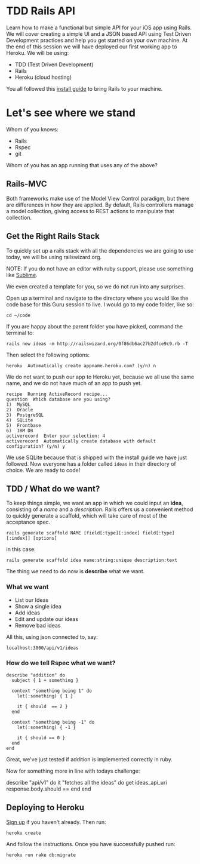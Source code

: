 # TDD Rails API

Learn how to make a functional but simple API for your iOS app using Rails.
We will cover creating a simple UI and a JSON based API using Test Driven Development practices
and help you get started on your own machine.
At the end of this session we will have deployed our first working app to Heroku.
We will be using:

* TDD (Test Driven Development)
* Rails
* Heroku (cloud hosting)

You all followed this [install guide](http://guides.railsgirls.com/install/)
to bring Rails to your machine.


# Let's see where we stand

Whom of you knows:

* Rails
* Rspec
* git

Whom of you has an app running that uses any of the above?


## Rails-MVC

Both frameworks make use of the Model View Control paradigm,
but there are differences in how they are applied.
By default,
Rails controllers manage a model collection,
giving access to REST actions to manipulate that collection.


## Get the Right Rails Stack

To quickly set up a rails stack with all the dependencies
we are going to use today,
we will be using railswizard.org.

NOTE:
  If you do not have an editor with ruby support,
  please use something like [Sublime](http://www.sublimetext.com).

We even created a template for you,
so we do not run into any surprises.

Open up a terminal and navigate to the directory where you would like
the code base for this Guru session to live.
I would go to my code folder, like so:

    cd ~/code

If you are happy about the parent folder you have picked,
command the terminal to:

    rails new ideas -m http://railswizard.org/0f86db6ac27b2dfce9c9.rb -T

Then select the following options:

    heroku  Automatically create appname.heroku.com? (y/n) n


We do not want to push our app to Heroku yet,
because we all use the same name,
and we do not have much of an app to push yet.

    recipe  Running ActiveRecord recipe...
    question  Which database are you using?
    1)  MySQL
    2)  Oracle
    3)  PostgreSQL
    4)  SQLite
    5)  Frontbase
    6)  IBM DB
    activerecord  Enter your selection: 4
    activerecord  Automatically create database with default configuration? (y/n) y

We use SQLite because that is shipped with the install guide
we have just followed.
Now everyone has a folder called `ideas` in their directory of choice.
We are ready to code!


## TDD / What do we want?

To keep things simple,
we want an app in which we could input an **idea**,
consisting of a _name_ and a _description_.
Rails offers us a convenient method to quickly generate a scaffold,
which will take care of most of the acceptance spec.

    rails generate scaffold NAME [field[:type][:index] field[:type][:index]] [options]

in this case:

    rails generate scaffold idea name:string:unique description:text

The thing we need to do now is **describe** what we want.


### What we want

* List our Ideas
* Show a single idea
* Add ideas
* Edit and update our ideas
* Remove bad ideas

All this, using json connected to, say:

    localhost:3000/api/v1/ideas


### How do we tell Rspec what we want?

    describe "addition" do
      subject { 1 + something }

      context "something being 1" do
        let(:something) { 1 }

        it { should  == 2 }
      end

      context "something being -1" do
        let(:something) { -1 }

        it { should == 0 }
      end
    end

Great,
we've just tested if addition is implemented correctly in ruby.

Now for something more in line with todays challenge:

  describe "api/v1" do
    it "fetches all the ideas" do
      get ideas_api_uri
      response.body.should == <INSERT THE JSON RESPONSE OF OUR DREAMS HERE>
    end
  end

## Deploying to Heroku

[Sign up](https://api.heroku.com/signup) if you haven't already. Then run:

    heroku create

And follow the instructions. Once you have successfully pushed run:

    heroku run rake db:migrate
